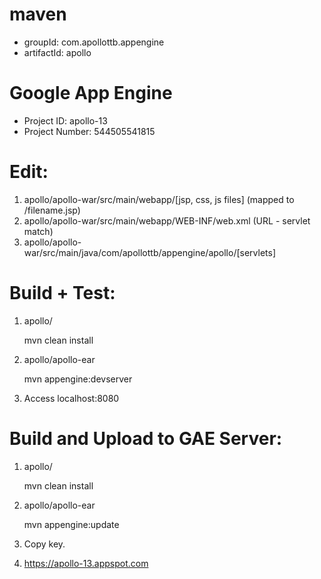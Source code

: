 # maven

- groupId: com.apollottb.appengine
- artifactId: apollo


# Google App Engine

- Project ID: apollo-13
- Project Number: 544505541815


# Edit:

1. apollo/apollo-war/src/main/webapp/[jsp, css, js files] (mapped to /filename.jsp)
2. apollo/apollo-war/src/main/webapp/WEB-INF/web.xml (URL - servlet match)
3. apollo/apollo-war/src/main/java/com/apollottb/appengine/apollo/[servlets]


# Build + Test:

1. apollo/

    mvn clean install

2. apollo/apollo-ear

    mvn appengine:devserver

3. Access localhost:8080


# Build and Upload to GAE Server:

1. apollo/

    mvn clean install

2. apollo/apollo-ear

    mvn appengine:update

3. Copy key.

4. https://apollo-13.appspot.com
